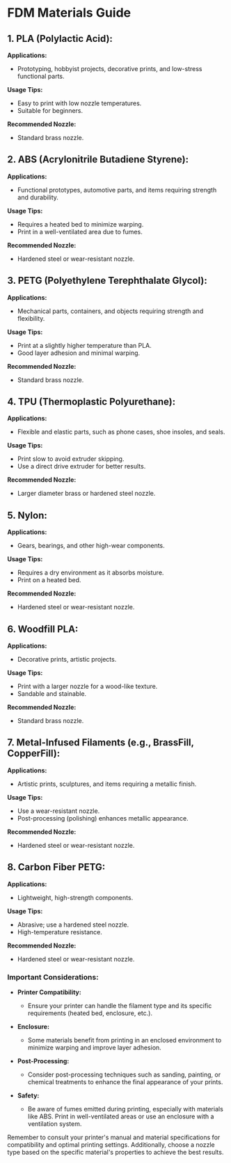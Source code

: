 # FDM Materials Guide

## 1. PLA (Polylactic Acid):

**Applications:**
- Prototyping, hobbyist projects, decorative prints, and low-stress functional parts.

**Usage Tips:**
- Easy to print with low nozzle temperatures.
- Suitable for beginners.

**Recommended Nozzle:**
- Standard brass nozzle.

## 2. ABS (Acrylonitrile Butadiene Styrene):

**Applications:**
- Functional prototypes, automotive parts, and items requiring strength and durability.

**Usage Tips:**
- Requires a heated bed to minimize warping.
- Print in a well-ventilated area due to fumes.

**Recommended Nozzle:**
- Hardened steel or wear-resistant nozzle.

## 3. PETG (Polyethylene Terephthalate Glycol):

**Applications:**
- Mechanical parts, containers, and objects requiring strength and flexibility.

**Usage Tips:**
- Print at a slightly higher temperature than PLA.
- Good layer adhesion and minimal warping.

**Recommended Nozzle:**
- Standard brass nozzle.

## 4. TPU (Thermoplastic Polyurethane):

**Applications:**
- Flexible and elastic parts, such as phone cases, shoe insoles, and seals.

**Usage Tips:**
- Print slow to avoid extruder skipping.
- Use a direct drive extruder for better results.

**Recommended Nozzle:**
- Larger diameter brass or hardened steel nozzle.

## 5. Nylon:

**Applications:**
- Gears, bearings, and other high-wear components.

**Usage Tips:**
- Requires a dry environment as it absorbs moisture.
- Print on a heated bed.

**Recommended Nozzle:**
- Hardened steel or wear-resistant nozzle.

## 6. Woodfill PLA:

**Applications:**
- Decorative prints, artistic projects.

**Usage Tips:**
- Print with a larger nozzle for a wood-like texture.
- Sandable and stainable.

**Recommended Nozzle:**
- Standard brass nozzle.

## 7. Metal-Infused Filaments (e.g., BrassFill, CopperFill):

**Applications:**
- Artistic prints, sculptures, and items requiring a metallic finish.

**Usage Tips:**
- Use a wear-resistant nozzle.
- Post-processing (polishing) enhances metallic appearance.

**Recommended Nozzle:**
- Hardened steel or wear-resistant nozzle.

## 8. Carbon Fiber PETG:

**Applications:**
- Lightweight, high-strength components.

**Usage Tips:**
- Abrasive; use a hardened steel nozzle.
- High-temperature resistance.

**Recommended Nozzle:**
- Hardened steel or wear-resistant nozzle.

### Important Considerations:

- **Printer Compatibility:**
  - Ensure your printer can handle the filament type and its specific requirements (heated bed, enclosure, etc.).

- **Enclosure:**
  - Some materials benefit from printing in an enclosed environment to minimize warping and improve layer adhesion.

- **Post-Processing:**
  - Consider post-processing techniques such as sanding, painting, or chemical treatments to enhance the final appearance of your prints.

- **Safety:**
  - Be aware of fumes emitted during printing, especially with materials like ABS. Print in well-ventilated areas or use an enclosure with a ventilation system.

Remember to consult your printer's manual and material specifications for compatibility and optimal printing settings. Additionally, choose a nozzle type based on the specific material's properties to achieve the best results.

